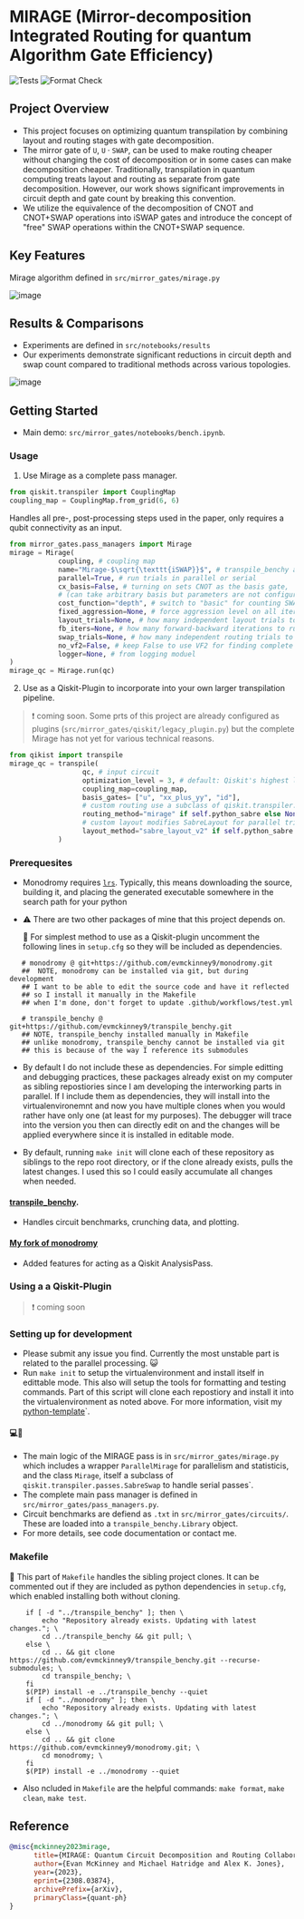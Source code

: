 # MIRAGE (Mirror-decomposition Integrated Routing for quantum Algorithm Gate Efficiency)
![Tests](https://github.com/Pitt-JonesLab/mirror-gates/actions/workflows/tests.yml/badge.svg?branch=main)
![Format Check](https://github.com/Pitt-JonesLab/mirror-gates/actions/workflows/format-check.yml/badge.svg?branch=main)

## Project Overview

- This project focuses on optimizing quantum transpilation by combining layout and routing stages with gate decomposition.
- The mirror gate of $\texttt{U}$, $\texttt{U} \cdot \texttt{SWAP}$, can be used to make routing cheaper without changing the cost of decomposition or in some cases can make decomposition cheaper. Traditionally, transpilation in quantum computing treats layout and routing as separate from gate decomposition. However, our work shows significant improvements in circuit depth and gate count by breaking this convention.
- We utilize the equivalence of the decomposition of CNOT and CNOT+SWAP operations into iSWAP gates and introduce the concept of "free" SWAP operations within the CNOT+SWAP sequence.

## Key Features

Mirage algorithm defined in `src/mirror_gates/mirage.py`

![image](https://github.com/Pitt-JonesLab/mirror-gates/assets/47376937/08408089-561a-4799-9904-a2637d829edd)

## Results & Comparisons

- Experiments are defined in `src/notebooks/results`
- Our experiments demonstrate significant reductions in circuit depth and swap count compared to traditional methods across various topologies.

![image](https://github.com/Pitt-JonesLab/mirror-gates/assets/47376937/81653cab-24c1-4170-ac5a-438c94d2bab3)

## Getting Started

- Main demo: `src/mirror_gates/notebooks/bench.ipynb`.

### Usage
1. Use Mirage as a complete pass manager.

```python
from qiskit.transpiler import CouplingMap
coupling_map = CouplingMap.from_grid(6, 6)
```
Handles all pre-, post-processing steps used in the paper, only requires a qubit connectivity as an input.
```python
from mirror_gates.pass_managers import Mirage
mirage = Mirage(
            coupling, # coupling map
            name="Mirage-$\sqrt{\texttt{iSWAP}}$", # transpile_benchy and figure labels)
            parallel=True, # run trials in parallel or serial
            cx_basis=False, # turning on sets CNOT as the basis gate,
            # (can take arbitrary basis but parameters are not configured that way yet)
            cost_function="depth", # switch to "basic" for counting SWAPs
            fixed_aggression=None, # force aggression level on all iterations
            layout_trials=None, # how many independent layout trials to run (20)
            fb_iters=None, # how many forward-backward iterations to run (4)
            swap_trials=None, # how many independent routing trials to run (20)
            no_vf2=False, # keep False to use VF2 for finding complete layouts
            logger=None, # from logging moduel
)
mirage_qc = Mirage.run(qc)
```
2. Use as a Qiskit-Plugin to incorporate into your own larger transpilation pipeline.
>❗ coming soon. Some prts of this project are already configured as plugins (`src/mirror_gates/qiskit/legacy_plugin.py`) but the complete Mirage has not yet for various technical reasons.

```python
from qikist import transpile
mirage_qc = transpile(
                  qc, # input circuit
                  optimization_level = 3, # default: Qiskit's highest level
                  coupling_map=coupling_map,
                  basis_gates= ["u", "xx_plus_yy", "id"],
                  # custom routing use a subclass of qiskit.transpiler.passes.SabreSwap
                  routing_method="mirage" if self.python_sabre else None,
                  # custom layout modifies SabreLayout for parallel trials
                  layout_method="sabre_layout_v2" if self.python_sabre else None,
            )
```

### Prerequesites
- Monodromy requires [`lrs`](http://cgm.cs.mcgill.ca/~avis/C/lrs.html).
   Typically, this means downloading the source, building it, and placing the generated executable somewhere in the search path for your python

- ⚠️ There are two other packages of mine that this project depends on.

  🛑 For simplest method to use as a Qiskit-plugin uncomment the following lines in `setup.cfg` so they will be included as dependencies.
 ```
    # monodromy @ git+https://github.com/evmckinney9/monodromy.git
    ##  NOTE, monodromy can be installed via git, but during development
    ## I want to be able to edit the source code and have it reflected
    ## so I install it manually in the Makefile
    ## when I'm done, don't forget to update .github/workflows/test.yml

    # transpile_benchy @ git+https://github.com/evmckinney9/transpile_benchy.git
    ## NOTE, transpile_benchy installed manually in Makefile
    ## unlike monodromy, transpile_benchy cannot be installed via git
    ## this is because of the way I reference its submodules
```
- By default I do not include these as dependencies. For simple editting and debugging practices, these packages already exist on my computer as sibling repostiories since I am developing the interworking parts in parallel. If I include them as dependencies, they will install into the virtualenvironemnt and now you have multiple clones when you would rather have only one (at least for my purposes). The debugger will trace into the version you then can directly edit on and the changes will be applied everywhere since it is installed in editable mode.

- By default, running `make init` will clone each of these repository as siblings to the repo root directory, or if the clone already exists, pulls the latest changes. I used this so I could easily accumulate all changes when needed.

#### [transpile_benchy](https://github.com/evmckinney9/transpile_benchy).
- Handles circuit benchmarks, crunching data, and plotting.

#### [My fork of monodromy](https://github.com/evmckinney9/monodromy)
 - Added features for acting as a Qiskit AnalysisPass.

### Using a a Qiskit-Plugin
>❗ coming soon

### Setting up for development
- Please submit any issue you find. Currently the most unstable part is related to the parallel processing. 😺
- Run `make init` to setup the virtualenvironment and install itself in edittable mode. This also will setup the tools for formatting and testing commands. Part of this script will clone each repostiory and install it into the virtualenvironment as noted above. For more information, visit my [python-template](https://github.com/evmckinney9/python-template)`.

#### 💻🐒
- The main logic of the MIRAGE pass is in `src/mirror_gates/mirage.py` which includes a wrapper `ParallelMirage` for parallelism and statisticis, and the class `Mirage`, itself a subclass of `qiskit.transpiler.passes.SabreSwap` to handle serial passes`.
- The complete main pass manager is defined in `src/mirror_gates/pass_managers.py`.
- Circuit benchmarks are defiend as `.txt` in `src/mirror_gates/circuits/`. These are loaded into a `transpile_benchy.Library` object.
- For more details, see code documentation or contact me.

### Makefile
🛑 This part of `Makefile` handles the sibling project clones. It can be commented out if they are included as python dependencies in `setup.cfg`, which enabled installing both without cloning.
```
	if [ -d "../transpile_benchy" ]; then \
		echo "Repository already exists. Updating with latest changes."; \
		cd ../transpile_benchy && git pull; \
	else \
		cd .. && git clone https://github.com/evmckinney9/transpile_benchy.git --recurse-submodules; \
		cd transpile_benchy; \
	fi
	$(PIP) install -e ../transpile_benchy --quiet
	if [ -d "../monodromy" ]; then \
		echo "Repository already exists. Updating with latest changes."; \
		cd ../monodromy && git pull; \
	else \
		cd .. && git clone https://github.com/evmckinney9/monodromy.git; \
		cd monodromy; \
	fi
	$(PIP) install -e ../monodromy --quiet
```

- Also ncluded in `Makefile` are the helpful commands: `make format`, `make clean`, `make test`.

## Reference

```bibtex
@misc{mckinney2023mirage,
      title={MIRAGE: Quantum Circuit Decomposition and Routing Collaborative Design using Mirror Gates},
      author={Evan McKinney and Michael Hatridge and Alex K. Jones},
      year={2023},
      eprint={2308.03874},
      archivePrefix={arXiv},
      primaryClass={quant-ph}
}
```
